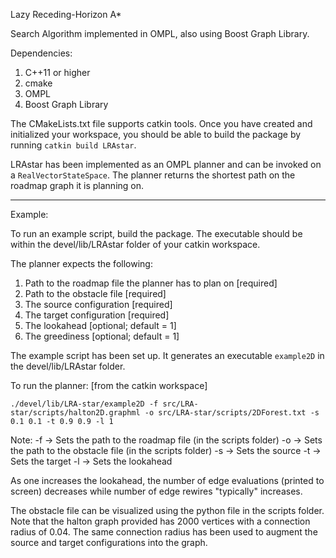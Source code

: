 Lazy Receding-Horizon A*

Search Algorithm implemented in OMPL, also using Boost Graph Library.

Dependencies:
1. C++11 or higher
2. cmake
3. OMPL
4. Boost Graph Library

The CMakeLists.txt file supports catkin tools. Once you have created and initialized your workspace, 
you should be able to build the package by running `catkin build LRAstar`.

LRAstar has been implemented as an OMPL planner and can be invoked on a `RealVectorStateSpace`.
The planner returns the shortest path on the roadmap graph it is planning on.

------

Example:

To run an example script, build the package. The executable should be within the devel/lib/LRAstar folder
of your catkin workspace.

The planner expects the following:
1. Path to the roadmap file the planner has to plan on [required]
2. Path to the obstacle file [required]
3. The source configuration [required]
4. The target configuration [required]
5. The lookahead [optional; default = 1]
6. The greediness [optional; default = 1]

The example script has been set up. It generates an executable `example2D` in the devel/lib/LRAstar folder.

To run the planner: [from the catkin workspace]

`./devel/lib/LRA-star/example2D -f src/LRA-star/scripts/halton2D.graphml -o src/LRA-star/scripts/2DForest.txt -s 0.1 0.1 -t 0.9 0.9 -l 1`

Note:
-f -> Sets the path to the roadmap file (in the scripts folder)
-o -> Sets the path to the obstacle file (in the scripts folder)
-s -> Sets the source
-t -> Sets the target
-l -> Sets the lookahead

As one increases the lookahead, the number of edge evaluations (printed to screen) decreases while
number of edge rewires "typically" increases.

The obstacle file can be visualized using the python file in the scripts folder. Note that the halton graph provided
has 2000 vertices with a connection radius of 0.04. The same connection radius has been used to augment the source and 
target configurations into the graph.